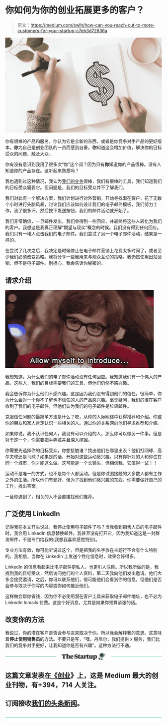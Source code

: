 # 你如何为你的创业拓展更多的客户？

> 原文：<https://medium.com/swlh/how-can-you-reach-out-to-more-customers-for-your-startup-c7eb3d72636a>

![](img/77775b8c8cb651aaa3edc85c241c7544.png)

你有很棒的产品和服务。你认为它是全新的东西，或者是你竞争对手产品的更好版本。**你**为自己是创业团队的一员而感到自豪。**你**知道这会增加价值，解决你的目标受众的问题，触及大众…

你有没有意识到我用了很多次“你”这个词？因为只有**你**知道你的产品很棒。没有人知道你的产品存在。这听起来熟悉吗？

我也遇到过这种情况，我认为[我们的业务](http://rakam.io)很棒，我们有很棒的工具，我们知道我们的目标受众需要它。但问题是，我们的目标受众并不了解我们。

我们对此有一个解决方案，我们计划进行对外营销，开始寻找潜在客户，花了无数个小时进行头脑风暴，讨论我们应该如何设计我们的电子邮件模板，我们努力工作，流了很多汗。然后按下发送按钮，我们的邮件活动就开始了。

我们非常确信，一旦邮件发出，我们会得到一些回应，并最终将这些人转化为我们的客户。我想这是我真正理解“期望与现实”概念的时候。我们没有得到任何回应。我们只有一堆人点击我们的电子邮件。我们尝试了另一个电子邮件活动，结果是一样的。

在尝试了几次之后，我决定是时候停止在电子邮件营销上花费太多时间了，或者至少我们必须改变策略。我将分享一些我用来与观众互动的策略。我仍然使用出站营销，但不是电子邮件。别担心，我会告诉你秘密的。

## 请求介绍

![](img/8e5aceed2d4bbda255d79bf3864822de.png)

我想知道，为什么我们的电子邮件活动没有任何回应。我知道我们有一个伟大的产品，这些人，我们的目标需要我们的工具，但他们仍然不感兴趣。

我会告诉你为什么他们不感兴趣。这是因为我们没有得到他们的信任。很简单，你为什么会对一个你不了解也不信任的人的产品感兴趣。毫无疑问，我们的潜在客户收到了我们的电子邮件，但他们认为我们的电子邮件是垃圾邮件。

克服信任问题的最简单方法是什么？嗯，从你的人际网络中获得推荐和介绍。你或你的朋友和家人肯定认识一些相关的人。通过你的关系网向他们寻求推荐和介绍。

如果你说，我不认识任何人，我没有可以介绍的人，那么你可以做另一件事。但是对于这一个，你需要把手弄脏并且深入挖掘。

你需要先选择你的目标受众，你想接触谁？找出他们在哪里出没？他们打网球、高尔夫球还是马球？如果是的话，开始对这些运动感兴趣。只有你针对的人和你住在同一个城市，你才能这么做。这可能是一个长镜头，但相信我，它值得一试！！

运动不是唯一的方式，也不是每个人都运动。但是你试图接触的大多数人都有工作之外的生活。所以他们有爱好，但为了找到他们感兴趣的东西，你需要做好自己的工作，找出答案。

一旦你遇到了，相关的人不会直接找他们推荐。

## 广泛使用 LinkedIn

记得我在本文开头说过，我停止使用电子邮件了吗？当我收到销售人员的电子邮件时，我会用 LinkedIn 信息替换邮件。我甚至没有打开它，因为我知道这是一封群发邮件，不是专门给我的(我想我喜欢感觉特别)。

专业方法有效，你可能听说过这个。但是把我的名字放在主题行不会有什么特别的。我相信，当你在 LinkedIn 上发送个性化信息时，效果会好得多。

LinkedIn 的信息看起来比电子邮件更私人，也更引人注目。所以我所做的是，我找到我的目标受众，然后访问他们的个人资料，第二天我向他们发出邀请。他们大多会接受邀请，之后，你可以联系他们，很可能他们会看到你的信息，但他们是否会参与取决于你写的内容或你如何接近他们。

这样做会帮你省钱，因为你不必使用潜在客户工具来获取电子邮件地址，也不必为 LinkedIn Inmails 付费。这是个好消息，尤其是如果你预算紧张的话。

## 改变你的方法

我说过，你的潜在客户是否会参与进来取决于你。所以我会解释我的意思。这意味着**停止使用销售员**的方法。不要只是写，“嘿，丹尼尔，我们提供 x 服务，我们比我们的竞争对手更好，让我知道你是否有兴趣”。这种方法行不通。

[![](img/308a8d84fb9b2fab43d66c117fcc4bb4.png)](https://medium.com/swlh)

## 这篇文章发表在[《创业](https://medium.com/swlh)》上，这是 Medium 最大的创业刊物，有+394，714 人关注。

## 订阅接收[我们的头条新闻](http://growthsupply.com/the-startup-newsletter/)。

[![](img/b0164736ea17a63403e660de5dedf91a.png)](https://medium.com/swlh)